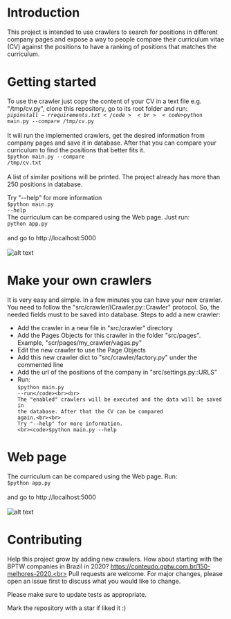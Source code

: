 # Introduction
This project is intended to use crawlers to search for positions in different company pages and expose a way to people compare their curriculum vitae (CV) against the positions to have a ranking of positions that matches the curriculum.
# Getting started
To use the crawler just copy the content of your CV in a text file e.g. "/tmp/cv.py", clone this repository, go to its root folder and run:
<br><code>$pip install -r requirements.txt</code>
<br><code>$python main.py --compare /tmp/cv.py</code><br><br>
It will run the implemented crawlers, get the desired information from company pages and save it in database.
After that you can compare your curriculum to find the positions that better fits it.
<br><code>$python main.py --compare /tmp/cv.txt</code><br><br>
A list of similar positions will be printed. The project already has more than 250 positions in database.

Try "--help" for more information
<br><code>$python main.py --help</code><br>
The curriculum can be compared using the Web page. Just run:
<br><code>python app.py</code><br><br>
and go to http://localhost:5000
<br><br>
![alt text](https://i.ibb.co/HH2cJZk/web-page.png)
# Make your own crawlers
It is very easy and simple. In a few minutes you can have your new crawler. You need to follow the "src/crawler/ICrawler.py::Crawler" protocol. So, the needed fields must to be saved into database.
Steps to add a new crawler:
- Add the crawler in a new file in "src/crawler" directory
- Add the Pages Objects for this crawler in the folder "src/pages". Example, "scr/pages/my_crawler/vagas.py"
- Edit the new crawler to use the Page Objects
- Add this new crawler dict to "src/crawler/factory.py" under the commented line
- Add the url of the positions of the company in "src/settings.py::URLS"
- Run:
<br><code>$python main.py --run</code><br><br>
The "enabled" crawlers will be executed and the data will be saved in the database. After that the CV can be compared again.<br><br>
Try "--help" for more information.
<br><code>$python main.py --help</code><br>
# Web page
The curriculum can be compared using the Web page. Run:
<br><code>$python app.py</code><br><br>
and go to http://localhost:5000
<br><br>
![alt text](https://i.ibb.co/HH2cJZk/web-page.png)
# Contributing
Help this project grow by adding new crawlers. How about starting with the BPTW companies in Brazil in 2020? https://conteudo.gptw.com.br/150-melhores-2020.<br>
Pull requests are welcome. For major changes, please open an issue first to discuss what you would like to change.

Please make sure to update tests as appropriate.

Mark the repository with a star if liked it :)